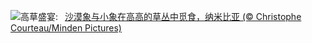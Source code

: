 ![](https://www.bing.com/th?id=OHR.ElephantGrass_ZH-CN7110191053_UHD.jpg&w=1000)高草盛宴:&nbsp;&ensp;[沙漠象与小象在高高的草丛中觅食，纳米比亚 (© Christophe Courteau/Minden Pictures)](https://www.bing.com/th?id=OHR.ElephantGrass_ZH-CN7110191053_UHD.jpg)
<br><br/>
